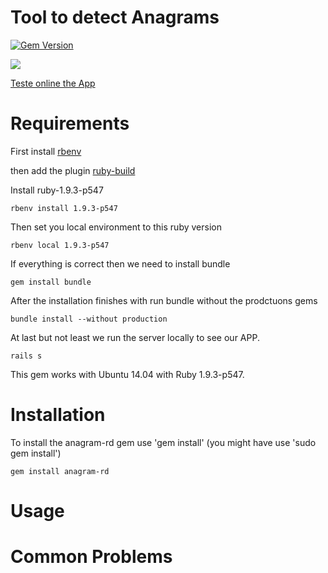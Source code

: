 # Tool to detect Anagrams

[![Gem Version](https://badge.fury.io/rb/shopify_theme.svg)](http://badge.fury.io/rb/shopify_theme)


![](https://dl.dropboxusercontent.com/u/3150365/anagram-rd.png)

[Teste online the App](http://anagram-rd.herokuapp.com/)

# Requirements

First install [rbenv](https://github.com/sstephenson/rbenv)

then add the plugin [ruby-build](https://github.com/sstephenson/ruby-build)

Install ruby-1.9.3-p547
```
rbenv install 1.9.3-p547
```
Then set you local environment to this ruby version
```
rbenv local 1.9.3-p547
```
If everything is correct then we need to install bundle
```
gem install bundle
```
After the installation finishes with run bundle without the prodctuons gems
```
bundle install --without production
```
At last but not least we run the server locally to see our APP.
```
rails s
```

This gem works with Ubuntu 14.04 with Ruby 1.9.3-p547.


# Installation

To install the anagram-rd gem use 'gem install' (you might have use 'sudo gem install')

```
gem install anagram-rd
```

# Usage


# Common Problems